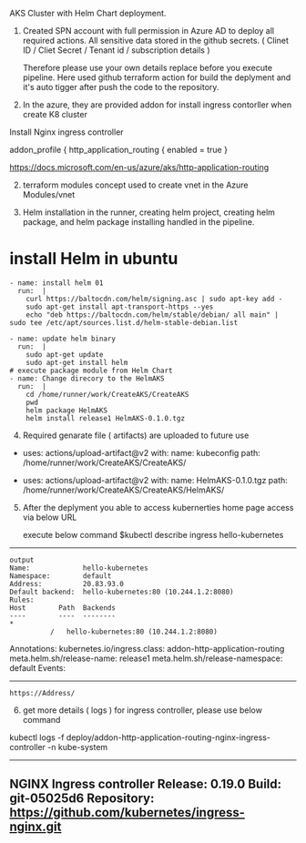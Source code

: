 AKS Cluster with Helm Chart deployment.


1. Created SPN account with full permission in Azure AD to deploy all required actions. All sensitive data stored in the github secrets.
 ( Clinet ID / Cliet Secret / Tenant id / subscription details )    

    Therefore please use your own details replace before you execute pipeline.
    Here used github terraform action for build the deplyment and it's auto tigger after push the code to the repository.

2.  In the azure, they are provided addon for install ingress contorller when create K8 cluster

Install Nginx ingress controller

 addon_profile {
        http_application_routing {
         enabled = true
    }

https://docs.microsoft.com/en-us/azure/aks/http-application-routing

2. terraform modules concept used to create vnet in the Azure
    Modules/vnet

3. Helm installation in the runner, creating helm project, creating helm package, and helm package installing handled in the pipeline.

# install Helm in ubuntu
    - name: install helm 01
      run:  |
        curl https://baltocdn.com/helm/signing.asc | sudo apt-key add -
        sudo apt-get install apt-transport-https --yes
        echo "deb https://baltocdn.com/helm/stable/debian/ all main" | sudo tee /etc/apt/sources.list.d/helm-stable-debian.list   

    - name: update helm binary
      run:  |
        sudo apt-get update
        sudo apt-get install helm
    # execute package module from Helm Chart
    - name: Change direcory to the HelmAKS
      run:  |
        cd /home/runner/work/CreateAKS/CreateAKS
        pwd
        helm package HelmAKS 
        helm install release1 HelmAKS-0.1.0.tgz   
     

 4. Required genarate file ( artifacts)  are uploaded to future use

 - uses: actions/upload-artifact@v2
      with:
        name: kubeconfig
        path: /home/runner/work/CreateAKS/CreateAKS/

- uses: actions/upload-artifact@v2
      with:
        name: HelmAKS-0.1.0.tgz
        path: /home/runner/work/CreateAKS/CreateAKS/HelmAKS/

 5. After the deplyment you able to access kubernerties home page access via below URL

    execute below command
    $kubectl describe ingress hello-kubernetes

------------------------------------------------------------
    output
    Name:             hello-kubernetes
    Namespace:        default
    Address:          20.83.93.0
    Default backend:  hello-kubernetes:80 (10.244.1.2:8080)
    Rules:
    Host        Path  Backends
    ----        ----  --------
    *
              /   hello-kubernetes:80 (10.244.1.2:8080)
Annotations:  kubernetes.io/ingress.class: addon-http-application-routing
              meta.helm.sh/release-name: release1
              meta.helm.sh/release-namespace: default
Events:       <none>

----------------------------------------

    https://Address/

6. get more details ( logs ) for ingress controller,  please use below command


kubectl logs -f deploy/addon-http-application-routing-nginx-ingress-controller -n kube-system

-------------------------------------------------------------------------------
NGINX Ingress controller
  Release:    0.19.0
  Build:      git-05025d6
  Repository: https://github.com/kubernetes/ingress-nginx.git
-------------------------------------------------------------------------------
